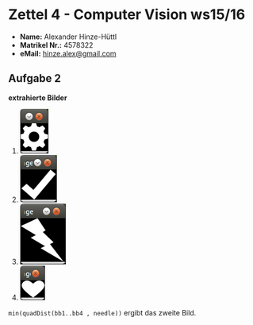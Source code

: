 # Zettel 4 - Computer Vision ws15/16

* __Name:__ Alexander Hinze-Hüttl
* __Matrikel Nr.:__ 4578322
* __eMail:__ hinze.alex@gmail.com

## Aufgabe 2
__extrahierte Bilder__

1. ![](bb1.png)
2. ![](bb2.png)
3. ![](bb3.png)
4. ![](bb4.png)

`min(quadDist(bb1..bb4 , needle))` ergibt das zweite Bild.

